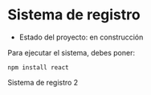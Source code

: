 <h1> Sistema de registro</h1>

  - Estado del proyecto: en construcción

Para ejecutar el sistema, debes poner:

```npm install react```

Sistema de registro 2
